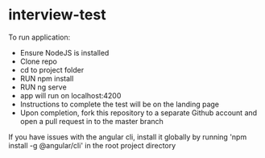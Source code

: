 # interview-test

To run application:

* Ensure NodeJS is installed
* Clone repo
* cd to project folder
* RUN npm install
* RUN ng serve
* app will run on localhost:4200
* Instructions to complete the test will be on the landing page
* Upon completion, fork this repository to a separate Github account and open a pull request in to the master branch

If you have issues with the angular cli, install it globally by running 'npm install -g @angular/cli' in the root project directory
